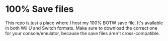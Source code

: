 # 100% Save files
This repo is just a place where I host my 100% BOTW save file. It's available in both Wii U and Switch formats. Make sure to download the correct one for your console/emulator, because the save files aren't cross-compatible.
